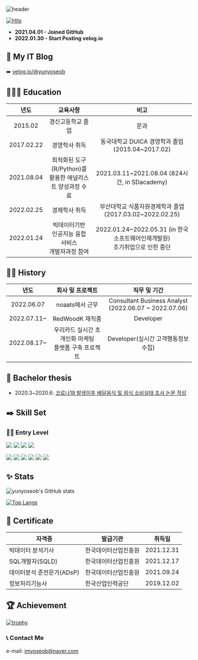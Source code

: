 ![header](https://capsule-render.vercel.app/api?type=waving&reversal=True&color=gradient&text=%20Yun%20Yoseob%20&height=200&section=header&fontSize=50&fontAlign=75&fontAlignY=45)

[![Hits](https://hits.seeyoufarm.com/api/count/incr/badge.svg?url=https%3A%2F%2Fgithub.com%2Fyunyoseob&count_bg=%2379C83D&title_bg=%23555555&icon=macys.svg&icon_color=%23E7E7E7&title=hits&edge_flat=false)](https://hits.seeyoufarm.com)

- **2021.04.01 - Joined GitHub**
- **2022.01.30 - Start Posting velog.io**

## 📗 My IT Blog
➡️ [velog.io/@yunyoseob](https://velog.io/@yunyoseob/series)

## 👨🏻‍🎓  Education 
| 년도   | 교육사항   | 비고   |
|:---:|:---:|:---:|
| 2015.02   | 경신고등학교 졸업   | 문과   |
| 2017.02.22   | 경영학사 취득  | 동국대학교 DUICA 경영학과 졸업 (2015.04~2017.02)   |
| 2021.08.04   | 최적화된 도구(R/Python)를 <br> 활용한 애널리스트 양성과정 수료   | 2021.03.11~2021.08.04             (824시간, in SDacademy)   |
| 2022.02.25   | 경제학사 취득   | 부산대학교 식품자원경제학과 졸업    (2017.03.02~2022.02.25)   |
| 2022.01.24   | 빅데이터기반 <br> 인공지능 융합 서비스 <br> 개발자과정 참여   | 2022.01.24~2022.05.31 (in 한국소프트웨어인재개발원) <br> 조기취업으로 인한 중단 |

## 👨‍💼 History
| 년도   | 회사 및 프로젝트 | 직무 및 기간   |
|:---:|:---:|:---:|
| 2022.06.07 | noaats에서 근무 | Consultant Business Analyst (2022.06.07 ~ 2022.07.06) |
| 2022.07.11~ | RedWoodK 재직중 | Developer |
| 2022.08.17~ | 우리카드 실시간 초개인화 마케팅 <br> 플랫폼 구축 프로젝트 | Developer(실시간 고객행동정보 수집) |

## 📑 Bachelor thesis
- 2020.3~2020.6: [코로나19 발생이후 배달음식 및 외식 소비실태 조사 논문 작성](https://github.com/yunyoseob/PNU/blob/master/Study/%EC%BD%94%EB%A1%9C%EB%82%9819%20%EB%B0%9C%EC%83%9D%EC%9D%B4%ED%9B%84%20%EB%B0%B0%EB%8B%AC%EC%9D%8C%EC%8B%9D%20%EB%B0%8F%20%EC%99%B8%EC%8B%9D%20%EC%86%8C%EB%B9%84%EC%8B%A4%ED%83%9C%20%EC%A1%B0%EC%82%AC.pdf)

## ✒️ Skill Set

### ✍🏻 Entry Level

<img src="https://img.shields.io/badge/-Python-000000?style=flat&logo=Python"> <img src="https://img.shields.io/badge/-Pandas-150458?style=flat&logo=Pandas"> <img src="https://img.shields.io/badge/-ScikitLearn-F7931E?style=flat&logo=scikit-learn"> <img src="https://img.shields.io/badge/-TensorFlow-FF6F00?style=flat&logo=TensorFlow">

<img src="https://img.shields.io/badge/JAVA-007396?style=flat&logo=java"> <img src="https://img.shields.io/badge/oracle-F80000?style=flat&logo=oracle"> 
<img src="https://img.shields.io/badge/JavaScript-F7DF1E?style=flat&logo=JavaScript"> <img src="https://img.shields.io/badge/Spring-6DB33F?style=flat&logo=Spring"> <img src="https://img.shields.io/badge/Spring Boot-6DB33F?style=flat&logo=Spring Boot"> <img src="https://img.shields.io/badge/Apache Maven-C71A36?style=flat&logo=Apache Maven">

## ✨ Stats

![yunyoseob's GitHub stats](https://github-readme-stats.vercel.app/api?username=yunyoseob&show_icons=true&theme=buefy)

[![Top Langs](https://github-readme-stats.vercel.app/api/top-langs/?username=yunyoseob&langs_count=10)](https://github.com/yunyoseob/github-readme-stats)

## 📄 Certificate
| 자격증  | 발급기관   | 취득일   |
|---|---|---|
| 빅데이터 분석기사   | 한국데이터산업진흥원   | 2021.12.31   |
| SQL개발자(SQLD)   | 한국데이터산업진흥원   | 2021.12.17   |
| 데이터분석 준전문가(ADsP)   | 한국데이터산업진흥원   | 2021.09.24   |
| 정보처리기능사   | 한국산업인력공단   | 2019.12.02   |




## 🏆 Achievement

[![trophy](https://github-profile-trophy.vercel.app/?username=yunyoseob&row=2&column=3)](https://github.com/ryo-ma/github-profile-trophy)

### 📞 Contact Me
e-mail: imyoseob@naver.com
